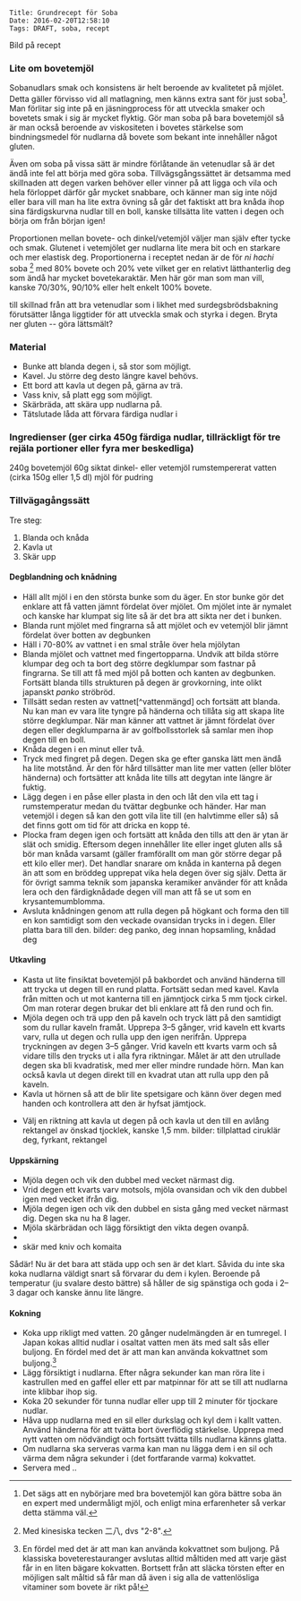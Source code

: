     Title: Grundrecept för Soba
    Date: 2016-02-20T12:58:10
    Tags: DRAFT, soba, recept
    
Bild på recept

### Lite om bovetemjöl

Sobanudlars smak och konsistens är helt beroende av kvalitetet på mjölet. Detta gäller förvisso vid all matlagning, men känns extra sant för just soba[^nyb]. Man förlitar sig inte på en jäsningprocess för att utveckla smaker och bovetets smak i sig är mycket flyktig. Gör man soba på bara bovetemjöl så är man också beroende av viskositeten i bovetes stärkelse som bindningsmedel för nudlarna då bovete som bekant inte innehåller något gluten.

Även om soba på vissa sätt är mindre förlåtande än vetenudlar så är det ändå inte fel att börja med göra soba. Tillvägsgångssättet är detsamma med skillnaden att degen varken behöver eller vinner på att ligga och vila och hela förloppet därför går mycket snabbare, och känner man sig inte nöjd eller bara vill man ha lite extra övning så går det faktiskt att bra knåda ihop sina färdigskurvna nudlar till en boll, kanske tillsätta lite vatten i degen och börja om från början igen!

Proportionen mellan bovete- och dinkel/vetemjöl väljer man själv efter tycke och smak. Glutenet i vetemjölet ger nudlarna lite mera bit och en starkare och mer elastisk deg. Proportionerna i receptet nedan är de för *ni hachi* soba [^kanji] med 80% bovete och 20% vete vilket ger en relativt lätthanterlig deg som ändå har mycket bovetekaraktär. Men här gör man som man vill, kanske 70/30%, 90/10% eller helt enkelt 100% bovete.

till skillnad från att bra vetenudlar som i likhet med surdegsbrödsbakning förutsätter långa liggtider för att utveckla smak och styrka i degen. Bryta ner gluten -- göra lättsmält?

### Material
* Bunke att blanda degen i, så stor som möjligt.
* Kavel. Ju större deg desto längre kavel behövs.
* Ett bord att kavla ut degen på, gärna av trä.
* Vass kniv, så platt egg som möjligt.
* Skärbräda, att skära upp nudlarna på.
* Tätslutade låda att förvara färdiga nudlar i

### Ingredienser (ger cirka 450g färdiga nudlar, tillräckligt för tre rejäla portioner eller fyra mer beskedliga)
240g bovetemjöl
60g siktat dinkel- eller vetemjöl
rumstempererat vatten (cirka 150g eller 1,5 dl) 
mjöl för pudring

### Tillvägagångssätt
Tre steg:

1. Blanda och knåda
2. Kavla ut
3. Skär upp

#### Degblandning och knådning
* Häll allt mjöl i en den största bunke som du äger. En stor bunke gör det enklare att få vatten jämnt fördelat över mjölet. Om mjölet inte är nymalet och kanske har klumpat sig lite så är det bra att sikta ner det i bunken.
* Blanda runt mjölet med fingrarna så att mjölet och ev vetemjöl blir jämnt fördelat över botten av degbunken
* Häll i 70-80% av vattnet i en smal stråle över hela mjölytan
* Blanda mjölet och vattnet med fingertopparna. Undvik att bilda större klumpar deg och ta bort deg större degklumpar som fastnar på fingrarna. Se till att få med mjöl på botten och kanten av degbunken. Fortsätt blanda tills strukturen på degen är grovkorning, inte olikt japanskt *panko* ströbröd.
* Tillsätt sedan resten av vattnet[^vattenmängd] och fortsätt att blanda. Nu kan man ev vara lite tyngre på händerna och tillåta sig att skapa lite större degklumpar. När man känner att vattnet är jämnt fördelat över degen eller degklumparna är av golfbollsstorlek så samlar men ihop degen till en boll.
* Knåda degen i en minut eller två.
* Tryck med fingret på degen. Degen ska ge efter ganska lätt men ändå ha lite motstånd. Är den för hård tillsätter man lite mer vatten (eller blöter händerna) och fortsätter att knåda lite tills att degytan inte längre är fuktig.
* Lägg degen i en påse eller plasta in den och låt den vila ett tag i rumstemperatur medan du tvättar degbunke och händer. Har man vetemjöl i degen så kan den gott vila lite till (en halvtimme eller så) så det finns gott om tid för att dricka en kopp té.
* Plocka fram degen igen och fortsätt att knåda den tills att den är ytan är slät och smidig. Eftersom degen innehåller lite eller inget gluten alls så bör man knåda varsamt (gäller framförallt om man gör större degar på ett kilo eller mer). Det handlar snarare om knåda in kanterna på degen än att som en bröddeg upprepat vika hela degen över sig själv. Detta är för övrigt samma teknik som japanska keramiker använder för att knåda lera <!--kikuneri--> och den färdigknådade degen vill man att få se ut som en krysantemumblomma. <!-- 菊練り -->
* Avsluta knådningen genom att rulla degen på högkant och forma den till en kon samtidigt som den veckade ovansidan trycks in i degen. Eller platta bara till den. <!-- へそ出し -->
bilder: deg panko, deg innan hopsamling, knådad deg

#### Utkavling
* Kasta ut lite finsiktat bovetemjöl på bakbordet och använd händerna till att trycka ut degen till en rund platta. Fortsätt sedan med kavel. Kavla från mitten och ut mot kanterna till en jämntjock cirka 5 mm tjock cirkel. Om man roterar degen brukar det bli enklare att få den rund och fin.
* Mjöla degen och trä upp den på kaveln och tryck lätt på den samtidigt som du rullar kaveln framåt. Upprepa 3–5 gånger, vrid kaveln ett kvarts varv, rulla ut degen och rulla upp den igen nerifrån. Upprepa tryckningen av degen 3–5 gånger. Vrid kaveln ett kvarts varm och så vidare tills den trycks ut i alla fyra riktningar. Målet är att den utrullade degen ska bli kvadratisk, med mer eller mindre rundade hörn. Man kan också kavla ut degen direkt till en kvadrat utan att rulla upp den på kaveln. <!--De uppskurna nudlarna kommer att ha samma längd som kvadratens sida.-->
* Kavla ut hörnen så att de blir lite spetsigare och känn över degen med handen och kontrollera att den är hyfsat jämtjock. 
 <!-- makibō. sidans längd blir det tänkta nudellängden -->
* Välj en riktning att kavla ut degen på och kavla ut den till en avlång rektangel av önskad tjocklek, kanske 1,5 mm.
bilder: tillplattad ciruklär deg, fyrkant, rektangel

#### Uppskärning
* Mjöla degen och vik den dubbel med vecket närmast dig. <!-- Platta till vecket. -->
* Vrid degen ett kvarts varv motsols, mjöla ovansidan och vik den dubbel igen med vecket ifrån dig.
* Mjöla degen igen och vik den dubbel en sista gång med vecket närmast dig. Degen ska nu ha 8 lager.
* Mjöla skärbrädan och lägg försiktigt den vikta degen ovanpå.
* 
* skär med kniv och komaita

Sådär! Nu är det bara att städa upp och sen är det klart. Såvida du inte ska koka nudlarna väldigt snart så förvarar du dem i kylen. Beroende på temperatur (ju svalare desto bättre) så håller de sig spänstiga och goda i 2–3 dagar och kanske ännu lite längre.

#### Kokning
* Koka upp rikligt med vatten. 20 gånger nudelmängden är en tumregel. I Japan kokas alltid nudlar i osaltat vatten men äts med salt sås eller buljong. En fördel med det är att man kan använda kokvattnet som buljong.[^sobayu]
* Lägg försiktigt i nudlarna. Efter några sekunder kan man röra lite i kastrullen med en gaffel eller ett par matpinnar för att se till att nudlarna inte klibbar ihop sig.
* Koka 20 sekunder för tunna nudlar eller upp till 2 minuter för tjockare nudlar.
* Håva upp nudlarna med en sil eller durkslag och kyl dem i kallt vatten. Använd händerna för att tvätta bort överflödig stärkelse. Upprepa med nytt vatten om nödvändigt och fortsätt tvätta tills nudlarna känns glatta.
* Om nudlarna ska serveras varma kan man nu lägga dem i en sil och värma dem några sekunder i (det fortfarande varma) kokvattet.
* Servera med .. 


[^nyb]:  Det sägs att en nybörjare med bra bovetemjöl kan göra bättre soba än en expert med undermåligt mjöl, och enligt mina erfarenheter så verkar detta stämma väl.
[^kanji]: Med kinesiska tecken 二八, dvs "2-8".
[^sobayu]: En fördel med det är att man kan använda kokvattnet som buljong. På klassiska boveterestauranger avslutas alltid måltiden med att varje gäst får in en liten bägare kokvatten. Bortsett från att släcka törsten efter en möjligen salt måltid så får man då även i sig alla de vattenlösliga vitaminer som bovete är rikt på!

